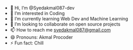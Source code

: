 - 👋 Hi, I’m @Syedakmal087-dev
- 👀 I’m interested in Coding
- 🌱 I’m currently learning Web Dev and Machine Learning
- 💞️ I’m looking to collaborate on open source projects
- 📫 How to reach me syedakmal087@gmail.com
- 😄 Pronouns: Akmal Procoder
- ⚡ Fun fact: Chill

<!---
Syedakmal087-dev/Syedakmal087-dev is a ✨ special ✨ repository because its `README.md` (this file) appears on your GitHub profile.
You can click the Preview link to take a look at your changes.
--->
